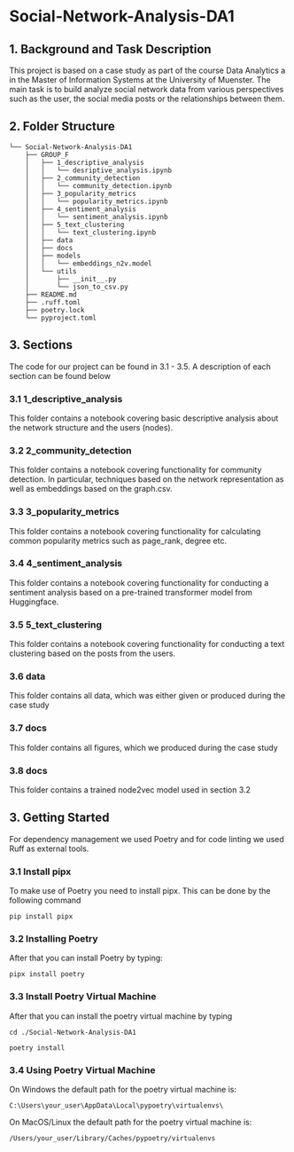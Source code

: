 # Social-Network-Analysis-DA1

## 1. Background and Task Description
This project is based on a case study as part of the course Data Analytics a in the Master of Information Systems at the 
University of Muenster. The main task is to build analyze social network data from various perspectives such as the user, 
the social media posts or the relationships between them. 

## 2. Folder Structure 
```
└── Social-Network-Analysis-DA1
    ├── GROUP_F
    │   ├── 1_descriptive_analysis
    │   │   └── desriptive_analysis.ipynb
    │   ├── 2_community_detection
    │   │   └── community_detection.ipynb
    │   ├── 3_popularity_metrics
    │   │   └── popularity_metrics.ipynb
    │   ├── 4_sentiment_analysis
    │   │   └── sentiment_analysis.ipynb
    │   ├── 5_text_clustering
    │   │   └── text_clustering.ipynb
    │   ├── data
    │   ├── docs
    │   ├── models
    │   │   └── embeddings_n2v.model
    │   └── utils
    │       ├── __init__.py
    │       └── json_to_csv.py
    ├── README.md
    ├── .ruff.toml
    ├── poetry.lock
    └── pyproject.toml
```

## 3. Sections
The code for our project can be found in 3.1 - 3.5. 
A description of each section can be found below

### 3.1 1_descriptive_analysis
This folder contains a notebook covering basic descriptive 
analysis about the network structure and the users (nodes).

### 3.2 2_community_detection
This folder contains a notebook covering functionality for community detection. 
In particular, techniques based on the network representation as well as 
embeddings based on the graph.csv.

### 3.3 3_popularity_metrics
This folder contains a notebook covering functionality for calculating 
common popularity metrics such as page_rank, degree etc.

### 3.4 4_sentiment_analysis
This folder contains a notebook covering functionality for 
conducting a sentiment analysis based on a pre-trained 
transformer model from Huggingface.


### 3.5 5_text_clustering
This folder contains a notebook covering functionality for 
conducting a text clustering based on the posts from the users.

### 3.6 data
This folder contains all data, which was either given or produced during the 
case study 

### 3.7 docs 
This folder contains all figures, which we produced during the case study

### 3.8 docs 
This folder contains a trained node2vec model used in section 3.2


## 3. Getting Started
For dependency management we used Poetry and for code linting 
we used Ruff as external tools.

### 3.1 Install pipx 
To make use of Poetry you need to install pipx. This can be done by the following command 
```
pip install pipx
```

### 3.2 Installing Poetry 
After that you can install Poetry by typing:
```
pipx install poetry 
```

### 3.3 Install Poetry Virtual Machine
After that you can install the poetry virtual machine by typing
```
cd ./Social-Network-Analysis-DA1
```

```
poetry install
```

### 3.4 Using Poetry Virtual Machine
On Windows the default path for the poetry virtual machine is: 
```
C:\Users\your_user\AppData\Local\pypoetry\virtualenvs\
```

On MacOS/Linux the default path for the poetry virtual machine is: 
```
/Users/your_user/Library/Caches/pypoetry/virtualenvs
```